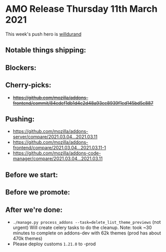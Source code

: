 
# AMO Release Thursday 11th March 2021

This week's push hero is [willdurand](https://github.com/willdurand)

## Notable things shipping:

## Blockers:

## Cherry-picks:
- ~~https://github.com/mozilla/addons-frontend/commit/84edef1db1d4c2d48a93cc8939f1cd145bd5c887~~

## Pushing:

- https://github.com/mozilla/addons-server/compare/2021.03.04...2021.03.11
- https://github.com/mozilla/addons-frontend/compare/2021.03.04...2021.03.11-1
- https://github.com/mozilla/addons-code-manager/compare/2021.03.04...2021.03.11

## Before we start:

## Before we promote:

## After we're done:

- `./manage.py process_addons --task=delete_list_theme_previews` (not urgent) Will create celery tasks to do the cleanup.  Note: took ~30 minutes to complete on addons-dev with 62k themes (prod has about 470k themes)
- Please deploy customs `1.21.0` to -prod
